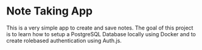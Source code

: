 # Note Taking App

This is a very simple app to create and save notes. The goal of this project is to learn how to setup a PostgreSQL Database locally using Docker and to create rolebased authentication using Auth.js.
